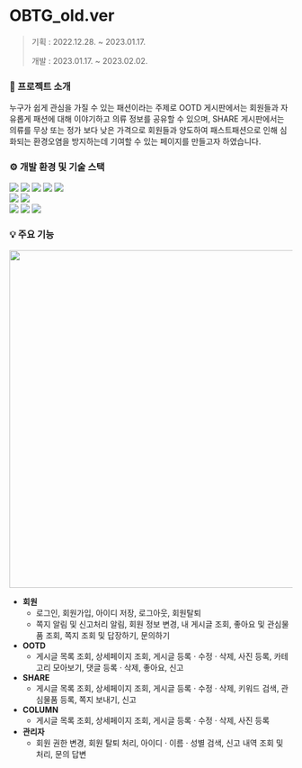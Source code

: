 #  OBTG_old.ver
> 기획 : 2022.12.28. ~ 2023.01.17.
> 
> 개발 : 2023.01.17. ~ 2023.02.02.


### 📝 프로젝트 소개
누구가 쉽게 관심을 가질 수 있는 패션이라는 주제로 OOTD 게시판에서는 회원들과 자유롭게 패션에 대해 이야기하고 의류 정보를 공유할 수 있으며,
SHARE 게시판에서는 의류를 무상 또는 정가 보다 낮은 가격으로 회원들과 양도하여
패스트패션으로 인해 심화되는 환경오염을 방지하는데 기여할 수 있는 페이지를 만들고자 하였습니다.



### ⚙️ 개발 환경 및 기술 스택
<div>
  <img src="https://img.shields.io/badge/java-007396?style=for-the-badge&logo=java&logoColor=white">
  <img src="https://img.shields.io/badge/jquery-0769AD?style=for-the-badge&logo=jquery&logoColor=white">
  <img src="https://img.shields.io/badge/html5-E34F26?style=for-the-badge&logo=html5&logoColor=white">
  <img src="https://img.shields.io/badge/css-1572B6?style=for-the-badge&logo=css3&logoColor=white">
  <img src="https://img.shields.io/badge/javascript-F7DF1E?style=for-the-badge&logo=javascript&logoColor=black"> 
  <br>
  <img src="https://img.shields.io/badge/oracle-F80000?style=for-the-badge&logo=oracle&logoColor=white">
  <img src="https://img.shields.io/badge/apache tomcat-F8DC75?style=for-the-badge&logo=apachetomcat&logoColor=white">
  <br>
  <img src="https://img.shields.io/badge/github-181717?style=for-the-badge&logo=github&logoColor=white">
  <img src="https://img.shields.io/badge/notion-000000?style=for-the-badge&logo=notion&logoColor=white">
  <img src="https://img.shields.io/badge/discord-5865F2?style=for-the-badge&logo=discord&logoColor=white">
</div>


### 💡 주요 기능
<p align="center">
  <img src="https://github.com/jungeun819/hello-git/assets/112843609/ab597f1d-6f79-40ca-b85f-d9392d0505ba" width = '600px'>
</p>

- **회원**
  - 로그인, 회원가입, 아이디 저장, 로그아웃, 회원탈퇴
  - 쪽지 알림 및 신고처리 알림, 회원 정보 변경, 내 게시글 조회, 좋아요 및 관심물품 조회, 쪽지 조회 및 답장하기, 문의하기
- **OOTD**
  - 게시글 목록 조회, 상세페이지 조회, 게시글 등록 · 수정 · 삭제, 사진 등록, 카테고리 모아보기, 댓글 등록 · 삭제, 좋아요, 신고
- **SHARE**
  - 게시글 목록 조회, 상세페이지 조회, 게시글 등록 · 수정 · 삭제, 키워드 검색, 관심물품 등록, 쪽지 보내기, 신고 
- **COLUMN**
  - 게시글 목록 조회, 상세페이지 조회, 게시글 등록 · 수정 · 삭제, 사진 등록
- **관리자**
  - 회원 권한 변경, 회원 탈퇴 처리, 아이디 · 이름 · 성별 검색, 신고 내역 조회 및 처리, 문의 답변 
